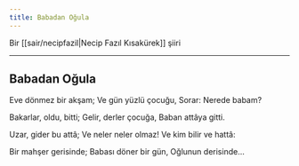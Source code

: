 ```yaml
---
title: Babadan Oğula
---
```


Bir [[sair/necipfazil|Necip Fazıl Kısakürek]] şiiri

---

## Babadan Oğula
Eve dönmez bir akşam;
Ve gün yüzlü çocuğu,
Sorar: Nerede babam?

Bakarlar, oldu, bitti;
Gelir, derler çocuğa,
Baban attâya gitti.

Uzar, gider bu attâ;
Ve neler neler olmaz!
Ve kim bilir ve hattâ:

Bir mahşer gerisinde;
Babası döner bir gün,
Oğlunun derisinde...